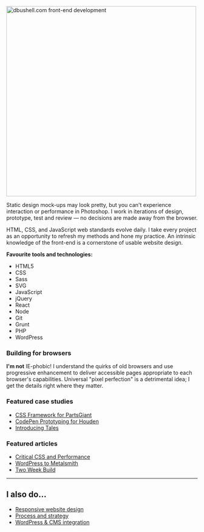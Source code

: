 <p class="post__image post__image--centred">
  <img src="/assets/img/dbushell-website.svg" alt="dbushell.com front-end development" style="width:500px;">
</p>

Static design mock-ups may look pretty, but you can't experience interaction or performance in Photoshop. I work in iterations of design, prototype, test and review — no decisions are made away from the browser.

HTML, CSS, and JavaScript web standards evolve daily. I take every project as an opportunity to refresh my methods and hone my practice. An intrinsic knowledge of the front-end is a cornerstone of usable website design.

**Favourite tools and technologies:**

<ul class="boxed spec">
  <li>HTML5</li>
  <li>CSS</li>
  <li>Sass</li>
  <li>SVG</li>
  <li>JavaScript</li>
  <li>jQuery</li>
  <li>React</li>
  <li>Node</li>
  <li>Git</li>
  <li>Grunt</li>
  <li>PHP</li>
  <li>WordPress</li>
</ul>

### Building for browsers

**I'm not** IE-phobic! I understand the quirks of old browsers and use progressive enhancement to deliver accessible pages appropriate to each browser's capabilities. Universal "pixel perfection" is a detrimental idea; I get the details right where they matter.

### Featured case studies

* [CSS Framework for PartsGiant](/2016/01/04/css-framework-for-partsgiant/)
* [CodePen Prototyping for Houden](/2015/03/18/responsive-design-for-houden/)
* [Introducing Tales](/2014/02/17/introducing-tales/)

### Featured articles

* [Critical CSS and Performance](/2015/02/19/critical-css-and-performance/)
* [WordPress to Metalsmith](/2015/05/11/wordpress-to-metalsmith/)
* [Two Week Build](/2014/04/24/two-week-build/)

<hr>

## I also do&hellip;

* <a href="/responsive-design/">Responsive website design</a>
* <a href="/process-and-strategy/">Process and strategy</a>
* <a href="/wordpress-and-cms-integration/">WordPress &amp; CMS integration</a>
